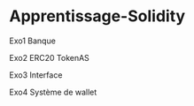 # Apprentissage-Solidity


Exo1 
Banque

Exo2
ERC20 TokenAS

Exo3
Interface 

Exo4
Système de wallet
